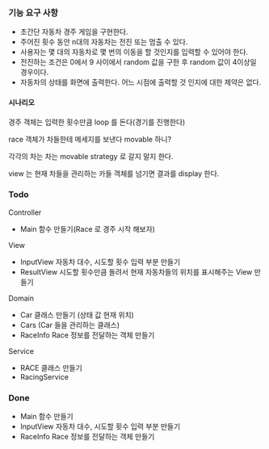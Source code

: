 ### 기능 요구 사항

- 초간단 자동차 경주 게임을 구현한다.
- 주어진 횟수 동안 n대의 자동차는 전진 또는 멈출 수 있다.
- 사용자는 몇 대의 자동차로 몇 번의 이동을 할 것인지를 입력할 수 있어야 한다.
- 전진하는 조건은 0에서 9 사이에서 random 값을 구한 후 random 값이 4이상일 경우이다. 
- 자동차의 상태를 화면에 출력한다. 어느 시점에 출력할 것 인지에 대한 제약은 없다. 
  

#### 시나리오
경주 객체는 입력한 횟수만큼 loop 를 돈다(경기를 진행한다)

race 객체가 차들한테 메세지를 보낸다 movable 하니?

각각의 차는 차는 movable strategy 로 갈지 말지 한다.

view 는 현재 차들을 관리하는 카들 객체를 넘기면 결과를 display 한다.

### Todo

Controller 
- Main 함수 만들기(Race 로 경주 시작 해보자)
  
View
- InputView 자동차 대수, 시도할 횟수 입력 부분 만들기
- ResultView 시도할 횟수만큼 돌려서 현재 자동차들의 위치를 표시해주는 View 만들기 
  
Domain
- Car 클래스 만들기 (상태 값 현재 위치)
- Cars (Car 들을 관리하는 클래스)
- RaceInfo Race 정보를 전달하는 객체 만들기

Service
- RACE 클래스 만들기
- RacingService 
  
### Done
- Main 함수 만들기
- InputView 자동차 대수, 시도할 횟수 입력 부분 만들기
- RaceInfo Race 정보를 전달하는 객체 만들기